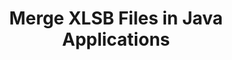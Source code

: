 ---
############################# Static ############################
layout: "autogen"
draft: false
path: "merger/java/xlsb/"
otherformats: PDF BMP CSV DOC DOCM DOCX DOT DOTM DOTX EPUB Excel HTML Image MHT MHTML ODP ODS ODT OTP OTT PNG POTM POTX PPS PPSM PPSX PPT PPTM PPTX PS RTF TEX TIF TIFF TSV TXT VDX Visio VSDM VSDX VSSX VSSM VSTM VSTX VSX VTX Web Word Worksheet XLAM XLS XLSM XLSX XLT XLTM XLTX XPS

############################# Head ############################
head_title: "Merge XLSB Files via Java & J2SE Documents Merger API"
head_description: "Merge multiple XLSB files into a single file using Java documents merger API with all data, style and formatting as the source documents."

############################# Header ############################
title: "Merge XLSB Files in Java Applications"
description: "Merge multiple XLSB files into a single file using Java documents merger API. Merge selected pages or page ranges from various source documents into a single resultant document with all data, style and formatting as the source documents."

############################# SubMenu ############################
submenu:
    enable: true

############################# About ############################
about:
    enable: true
    title: "GroupDocs.Merger for Java API"
    content: |
        GroupDocs.Merger for Java library offers a simple solution to safely merge & split between a wide range of document formats including PDF, Microsoft Office (Word, Excel, PowerPoint, OneNote), OpenDocument, HTML, images and many others within .NET applications. By adding just a few lines of the code, perform several document operations such as move, remove, rotate, swap, extract or change the orientation of pages within the documents. The documents merging API also supports previewing document pages as an image to analyse the document structure, formatting and content on the page.
        
        GroupDocs.Merger APIs are well supported on all major operating systems and Java versions including J2SE 7.0 (1.7), J2SE 8.0 (1.8) and Java 10.

############################# Steps ############################
steps:
    enable: true
    title_left: "Merge Two or More XLSB Files in Java"
    content_left: |
        [GroupDocs.Merger](https://products.groupdocs.com/merger/java/) makes it easy for Java developers to merge multiple XLSB files by implementing a few easy steps.

        *   Create an instance of **Merger** class and load XLSB file.
        *   Call **Join** method of **Merger** class instance and load another XLSB file.
        *   Call **Save** method of **Merger** class instance to save the merged document.
        
    title_right: "System Requirements"
    content_right: |
        Before executing the code example below, please make sure that you have the following prerequisites installed on your system.

        *   Operating Systems: Microsoft Windows, Linux, MacOS
        *   Development Environments: NetBeans, IntelliJ IDEA, Eclipse
        *   Frameworks: Java 7 (1.7) and above
        *   Download the latest version of GroupDocs.Merger for Java from [Maven](https://repository.groupdocs.com/webapp/#/artifacts/browse/tree/General/repo/com/groupdocs/groupdocs-merger)
        
    code: |
        ```java
        // Merge XLSB files using GroupDocs.Merger for Java API
        // Instantiate Merger with input XLSB document
        Merger merger = new Merger("input_1.xlsb");
        
        // Call Join method of Merger class instance and pass second source document path
        merger.join("input_2.xlsb");
            
        // Call Save method of Merger class instance to save merged document
        merger.save("merged-file.xlsb");        
        ```        


demos:
    enable: true
        

about_formats:
    enable: true


more_formats:
    enable: true


back_to_top:
    enable: true
---